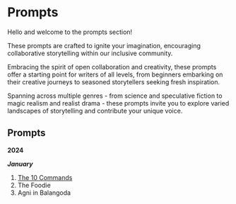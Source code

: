 # Prompts

Hello and welcome to the prompts section!

These prompts are crafted to ignite your imagination, encouraging collaborative storytelling within our inclusive community.

Embracing the spirit of open collaboration and creativity, these prompts offer a starting point for writers of all levels, from beginners embarking on their creative journeys to seasoned storytellers seeking fresh inspiration. 

Spanning across multiple genres - from science and speculative fiction to magic realism and realist drama - these prompts invite you to explore varied landscapes of storytelling and contribute your unique voice. 


## Prompts 

**2024**

***January*** 

1. [The 10 Commands](The10Commands/The10Commands.md)
2. The Foodie
3. Agni in Balangoda 
